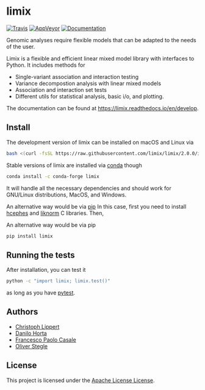 # limix

[![Travis](https://img.shields.io/travis/limix/limix.svg?style=flat-square&label=linux%20%2F%20macos%20build)](https://travis-ci.org/limix/limix) [![AppVeyor](https://img.shields.io/appveyor/ci/Horta/limix.svg?style=flat-square&label=windows%20build)](https://ci.appveyor.com/project/Horta/limix) [![Documentation](https://readthedocs.org/projects/limix/badge/?version=2.0.0&style=flat-square)](https://limix.readthedocs.io/en/2.0.0)

Genomic analyses require flexible models that can be adapted to the needs of the user.

Limix is a flexible and efficient linear mixed model library with interfaces to Python.
It includes methods for

- Single-variant association and interaction testing
- Variance decompostion analysis with linear mixed models
- Association and interaction set tests
- Different utils for statistical analysis, basic i/o, and plotting.

The documentation can be found at  https://limix.readthedocs.io/en/develop.

## Install

The development version of limix can be installed on macOS and Linux via

```bash
bash <(curl -fsSL https://raw.githubusercontent.com/limix/limix/2.0.0/install)
```

Stable versions of limix are installed via [conda](http://conda.pydata.org/docs/index.html) though

```bash
conda install -c conda-forge limix
```

It will handle all the necessary dependencies and should work for GNU/Linux
distributions, MacOS, and Windows.

An alternative way would be via [pip](https://pypi.python.org/pypi/pip)
In this case, first you need to install [hcephes](https://github.com/limix/hcephes) and [liknorm](https://github.com/limix/liknorm) C libraries.
Then,

An alternative way would be via pip
```bash
pip install limix
```

## Running the tests

After installation, you can test it

```bash
python -c "import limix; limix.test()"
```

as long as you have [pytest](https://docs.pytest.org/en/latest/).

## Authors

* [Christoph Lippert](https://github.com/clippert)
* [Danilo Horta](https://github.com/horta)
* [Francesco Paolo Casale](https://github.com/fpcasale)
* [Oliver Stegle](https://github.com/ostegle)

## License

This project is licensed under the [Apache License License](https://raw.githubusercontent.com/limix/limix/2.0.0/LICENSE.md).
